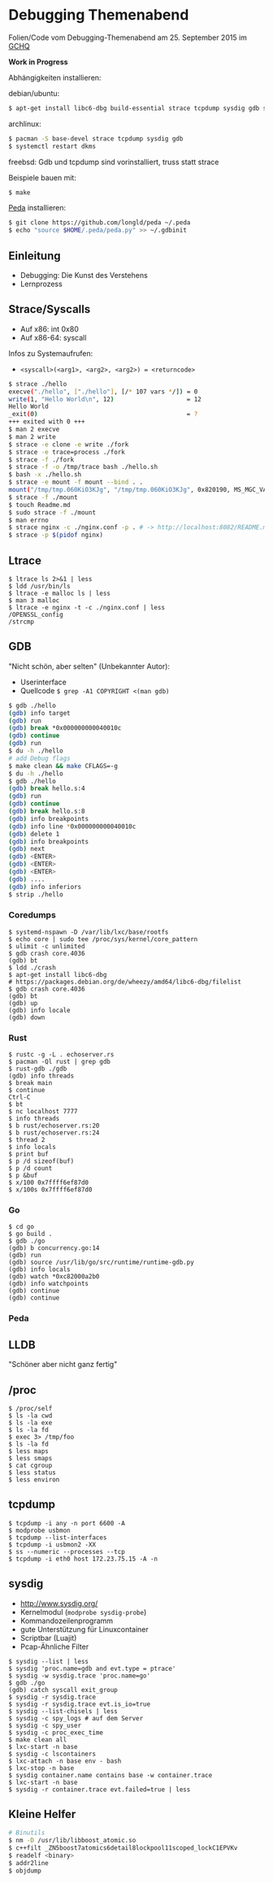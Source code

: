# Debugging Themenabend
Folien/Code vom Debugging-Themenabend am 25. September 2015 im [GCHQ](https://c3d2.de/news/ta-debugging.html)

**Work in Progress**

Abhängigkeiten installieren:

debian/ubuntu:

```bash
$ apt-get install libc6-dbg build-essential strace tcpdump sysdig gdb sysdig-dkms
```

archlinux:

```bash
$ pacman -S base-devel strace tcpdump sysdig gdb
$ systemctl restart dkms
```

freebsd:
Gdb und tcpdump sind vorinstalliert, truss statt strace

Beispiele bauen mit:

```bash
$ make
```

[Peda](https://gitub.com/longld/peda) installieren:
```bash
$ git clone https://github.com/longld/peda ~/.peda
$ echo "source $HOME/.peda/peda.py" >> ~/.gdbinit
```

## Einleitung

- Debugging: Die Kunst des Verstehens
- Lernprozess

## Strace/Syscalls

- Auf x86: int 0x80
- Auf x86-64: syscall

Infos zu Systemaufrufen:

- ```<syscall>(<arg1>, <arg2>, <arg2>) = <returncode>```

```bash
$ strace ./hello
execve("./hello", ["./hello"], [/* 107 vars */]) = 0
write(1, "Hello World\n", 12)                    = 12
Hello World
_exit(0)                                         = ?
+++ exited with 0 +++
$ man 2 execve
$ man 2 write
$ strace -e clone -e write ./fork
$ strace -e trace=process ./fork
$ strace -f ./fork
$ strace -f -o /tmp/trace bash ./hello.sh
$ bash -x ./hello.sh
$ strace -e mount -f mount --bind . .
mount("/tmp/tmp.060KiO3KJg", "/tmp/tmp.060KiO3KJg", 0x820190, MS_MGC_VAL|MS_BIND, NULL) = 0
$ strace -f ./mount
$ touch Readme.md
$ sudo strace -f ./mount
$ man errno
$ strace nginx -c ./nginx.conf -p . # -> http://localhost:8082/README.md
$ strace -p $(pidof nginx)
```

## Ltrace

```
$ ltrace ls 2>&1 | less
$ ldd /usr/bin/ls
$ ltrace -e malloc ls | less
$ man 3 malloc
$ ltrace -e nginx -t -c ./nginx.conf | less
/OPENSSL_config
/strcmp
```

## GDB

"Nicht schön, aber selten" (Unbekannter Autor):
  - Userinterface
  - Quellcode ```$ grep -A1 COPYRIGHT <(man gdb)```

```bash
$ gdb ./hello
(gdb) info target
(gdb) run
(gdb) break *0x000000000040010c
(gdb) continue
(gdb) run
$ du -h ./hello
# add Debug flags
$ make clean && make CFLAGS=-g
$ du -h ./hello
$ gdb ./hello
(gdb) break hello.s:4
(gdb) run
(gdb) continue
(gdb) break hello.s:8
(gdb) info breakpoints
(gdb) info line *0x000000000040010c
(gdb) delete 1
(gdb) info breakpoints
(gdb) next
(gdb) <ENTER>
(gdb) <ENTER>
(gdb) <ENTER>
(gdb) ....
(gdb) info inferiors
$ strip ./hello
```

### Coredumps

```
$ systemd-nspawn -D /var/lib/lxc/base/rootfs
$ echo core | sudo tee /proc/sys/kernel/core_pattern
$ ulimit -c unlimited
$ gdb crash core.4036
(gdb) bt
$ ldd ./crash
$ apt-get install libc6-dbg
# https://packages.debian.org/de/wheezy/amd64/libc6-dbg/filelist
$ gdb crash core.4036
(gdb) bt
(gdb) up
(gdb) info locale
(gdb) down
```

### Rust

```
$ rustc -g -L . echoserver.rs
$ pacman -Ql rust | grep gdb
$ rust-gdb ./gdb
(gdb) info threads
$ break main
$ continue
Ctrl-C
$ bt
$ nc localhost 7777
$ info threads
$ b rust/echoserver.rs:20
$ b rust/echoserver.rs:24
$ thread 2
$ info locals
$ print buf
$ p /d sizeof(buf)
$ p /d count
$ p &buf
$ x/100 0x7ffff6ef87d0
$ x/100s 0x7ffff6ef87d0
```

### Go

```
$ cd go
$ go build .
$ gdb ./go
(gdb) b concurrency.go:14
(gdb) run
(gdb) source /usr/lib/go/src/runtime/runtime-gdb.py
(gdb) info locals
(gdb) watch *0xc82000a2b0
(gdb) info watchpoints
(gdb) continue
(gdb) continue
```

### Peda

## LLDB

"Schöner aber nicht ganz fertig"

## /proc

```
$ /proc/self
$ ls -la cwd
$ ls -la exe
$ ls -la fd
$ exec 3> /tmp/foo
$ ls -la fd
$ less maps
$ less smaps
$ cat cgroup
$ less status
$ less environ
```

## tcpdump

```
$ tcpdump -i any -n port 6600 -A
$ modprobe usbmon
$ tcpdump --list-interfaces
$ tcpdump -i usbmon2 -XX
$ ss --numeric --processes --tcp
$ tcpdump -i eth0 host 172.23.75.15 -A -n
```

## sysdig

- http://www.sysdig.org/
- Kernelmodul (`modprobe sysdig-probe`)
- Kommandozeilenprogramm
- gute Unterstützung für Linuxcontainer
- Scriptbar (Luajit)
- Pcap-Ähnliche Filter

```
$ sysdig --list | less
$ sysdig 'proc.name=gdb and evt.type = ptrace'
$ sysdig -w sysdig.trace 'proc.name=go'
$ gdb ./go
(gdb) catch syscall exit_group
$ sysdig -r sysdig.trace
$ sysdig -r sysdig.trace evt.is_io=true
$ sysdig --list-chisels | less
$ sysdig -c spy_logs # auf dem Server
$ sysdig -c spy_user
$ sysdig -c proc_exec_time
$ make clean all
$ lxc-start -n base
$ sysdig -c lscontainers
$ lxc-attach -n base env - bash
$ lxc-stop -n base
$ sysdig container.name contains base -w container.trace
$ lxc-start -n base
$ sysdig -r container.trace evt.failed=true | less
```

## Kleine Helfer

```bash
# Binutils
$ nm -D /usr/lib/libboost_atomic.so
$ c++filt _ZN5boost7atomics6detail8lockpool11scoped_lockC1EPVKv
$ readelf <binary>
$ addr2line
$ objdump
```
